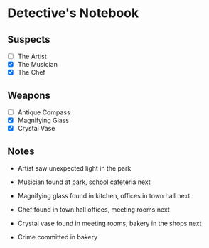 # Detective's Notebook

## Suspects
- [ ] The Artist
- [X] The Musician
- [X] The Chef

## Weapons
- [ ] Antique Compass
- [X] Magnifying Glass
- [X] Crystal Vase

## Notes

- Artist saw unexpected light in the park

- Musician found at park, school cafeteria next

- Magnifying glass found in kitchen, offices in town hall next

- Chef found in town hall offices, meeting rooms next

- Crystal vase found in meeting rooms, bakery in the shops next

- Crime committed in bakery
